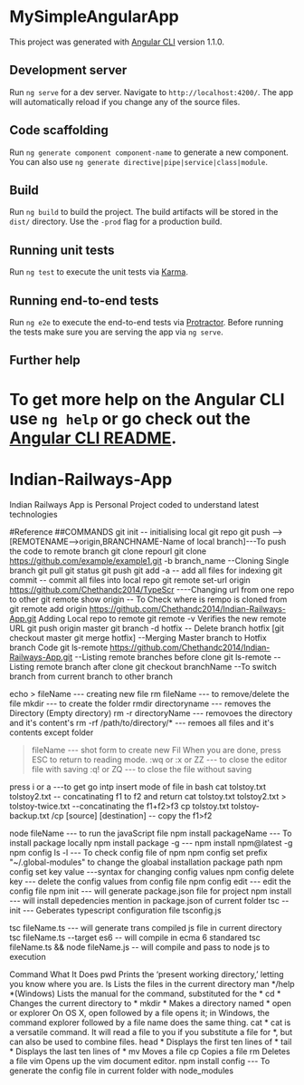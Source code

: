 
# MySimpleAngularApp

This project was generated with [Angular CLI](https://github.com/angular/angular-cli) version 1.1.0.

## Development server

Run `ng serve` for a dev server. Navigate to `http://localhost:4200/`. The app will automatically reload if you change any of the source files.

## Code scaffolding

Run `ng generate component component-name` to generate a new component. You can also use `ng generate directive|pipe|service|class|module`.

## Build

Run `ng build` to build the project. The build artifacts will be stored in the `dist/` directory. Use the `-prod` flag for a production build.

## Running unit tests

Run `ng test` to execute the unit tests via [Karma](https://karma-runner.github.io).

## Running end-to-end tests

Run `ng e2e` to execute the end-to-end tests via [Protractor](http://www.protractortest.org/).
Before running the tests make sure you are serving the app via `ng serve`.

## Further help

To get more help on the Angular CLI use `ng help` or go check out the [Angular CLI README](https://github.com/angular/angular-cli/blob/master/README.md).
=======
# Indian-Railways-App
Indian Railways App is Personal Project coded to understand latest technologies 


#Reference ##COMMANDS
git init  -- initialising local git repo
git push  <REMOTENAME> <BRANCHNAME> --> [REMOTENAME-->origin,BRANCHNAME-Name of local branch]---To push the code to remote branch
git clone repourl
git clone https://github.com/example/example1.git -b branch_name --Cloning Single branch
git pull
git status
git push
git add -a  -- add all files for indexing
git commit  -- commit all files into local repo
git remote set-url origin https://github.com/Chethandc2014/TypeScr ----Changing url from one repo to other 
git remote show origin   -- To Check where is rempo is cloned from
git remote add origin https://github.com/Chethandc2014/Indian-Railways-App.git  Adding Local repo to remote 
git remote -v  Verifies the new remote URL
git push origin master
git branch -d hotfix  -- Delete branch hotfix
[git checkout master
git merge hotfix] --Merging Master branch to Hotfix branch Code
git ls-remote https://github.com/Chethandc2014/Indian-Railways-App.git  --Listing remote branches before clone
git ls-remote   -- Listing remote branch after clone
git checkout branchName --To switch branch from current branch to other branch  
 

echo > fileName  --- creating new file
rm fileName      --- to remove/delete the file 
mkdir            --- to create the folder 
rmdir directoryname   --- removes the Directory (Empty directory) 
rm -r directoryName   --- removoes the directory and it's content's
rm -rf /path/to/directory/*    --- remoes all files and it's contents except folder

> fileName     --- shot form to create new Fil
When you are done, press ESC to return to reading mode.
:wq or :x or ZZ  --- to close the editor file with saving
:q! or ZQ        --- to close the file without saving



press i or a   ---to get go intp insert mode of file in bash
cat tolstoy.txt tolstoy2.txt   -- concatinating f1 to f2 and return 
cat tolstoy.txt tolstoy2.txt > tolstoy-twice.txt       --concatinating the f1+f2>f3
cp tolstoy.txt tolstoy-backup.txt /cp [source] [destination]    -- copy the f1>f2

node fileName  --- to run the javaScript file
npm install packageName  --- To install package locally
npm install package -g   ---
npm install npm@latest -g
npm config ls -l	 --- To check config file of npm
npm config set prefix "~/.global-modules"   to change the gloabal installation package path
npm config set key value    ---syntax for changing config values
npm config delete key	    --- delete the config values from config file
npm config edit 	    --- edit the config file 
npm init     		    --- will generate package.json file for project
npm install 		    --- will install depedencies mention in package.json of current folder
tsc --init		    --- Geberates typescript configuration file tsconfig.js

tsc fileName.ts             --- will generate trans compiled  js file in current directory
tsc fileName.ts --target es6     -- will compile in ecma 6 standared
tsc fileName.ts && node fileName.js  -- will compile and pass to node js to execution


Command 	What It Does
pwd 		Prints the ‘present working directory,’ letting you know where you are.
ls 		Lists the files in the current directory
man */help *(Windows) Lists the manual for the command, substituted for the *
cd * 		Changes the current directory to *
mkdir * 	Makes a directory named *
open or explorer On OS X, open followed by a file opens it; in Windows, the command explorer followed by a file name does the same thing.
cat * 		cat is a versatile command. It will read a file to you if you substitute a file for *, but can also be used to combine files.
head * 		Displays the first ten lines of *
tail * 		Displays the last ten lines of *
mv 		Moves a file
cp 		Copies a file
rm 		Deletes a file
vim 		Opens up the vim document editor.
npm install config	    --- To generate the config file in current folder with node_modules




